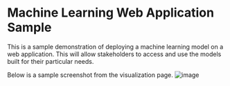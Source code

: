 
# Machine Learning Web Application Sample

This is a sample demonstration of deploying a machine learning model on a web application.  This will allow stakeholders to access and use the models built for their particular needs.

Below is a sample screenshot from the visualization page.
![image](https://user-images.githubusercontent.com/111393900/187838988-4c3ef995-498c-447d-b18a-486c16519d86.png)
